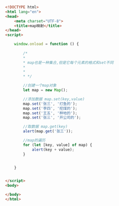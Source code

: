 
<BlogInfo title="111.map映射" author="白日梦想猿" pv=0 read_times=0 pre_cost_time=0分32秒 category="js学习" tag_list="['js学习']" create_time="2021.01.12 15:22:03" update_time="2021.01.12 17:14:31" />

```html
<!DOCTYPE html>
<html lang="en">
<head>
    <meta charset="UTF-8">
    <title>map映射</title>
</head>
<script>

    window.onload = function () {
        
        /*
        *
        * map也是一种集合,但是它每个元素的格式和set不同
        *
        *
        * */

        //创建一个map对象
        let map = new Map();

        //添加数据 map.set(key,value)
        map.set('张三', '打鱼的');
        map.set('李四', '挖煤的');
        map.set('王五', '种地的');
        map.set('张三', '开公司的');

        //取数据 map.get(key)
        alert(map.get('张三'));

        //map的遍历
        for (let [key, value] of map) {
            alert(key + value);
        }


    }


</script>
<body>

</body>
</html>
```
